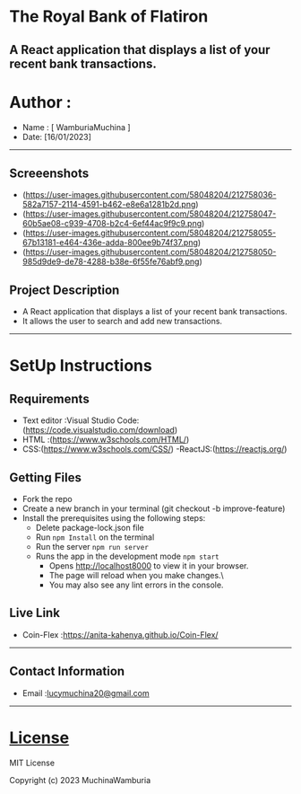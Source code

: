 # The Royal Bank of Flatiron
A React application that displays a list of your recent bank transactions.
---
# Author : 
* Name : [ WamburiaMuchina ]
* Date: [16/01/2023]
---
## Screeenshots
- (https://user-images.githubusercontent.com/58048204/212758036-582a7157-2114-4591-b462-e8e6a1281b2d.png)
- (https://user-images.githubusercontent.com/58048204/212758047-60b5ae08-c939-4708-b2c4-6ef44ac9f9c9.png)
- (https://user-images.githubusercontent.com/58048204/212758055-67b13181-e464-436e-adda-800ee9b74f37.png)
- (https://user-images.githubusercontent.com/58048204/212758050-985d9de9-de78-4288-b38e-6f55fe76abf9.png)


## Project Description
- A React application that displays a list of your recent bank transactions.
- It allows the user to search and add new transactions.
----
# SetUp Instructions
## Requirements
-  Text editor :Visual Studio Code:(https://code.visualstudio.com/download)
-  HTML :(https://www.w3schools.com/HTML/)
-  CSS:(https://www.w3schools.com/CSS/)
-ReactJS:(https://reactjs.org/)

## Getting Files
-  Fork the repo
-  Create a new branch in your terminal (git checkout -b improve-feature)
-  Install the prerequisites using the following steps:
    - Delete package-lock.json file
    - Run `npm Install` on the terminal
    - Run the server `npm run server`
    - Runs the app in the development mode `npm start`
      - Opens [http://localhost8000](http://localhost:8000) to view it in your browser.
      - The page will reload when you make changes.\
      - You may also see any lint errors in the console.

## Live Link

-  Coin-Flex :https://anita-kahenya.github.io/Coin-Flex/
---
## Contact Information

-  Email :lucymuchina20@gmail.com

---

# [License](LICENSE)

MIT License

Copyright (c) 2023 MuchinaWamburia
  



